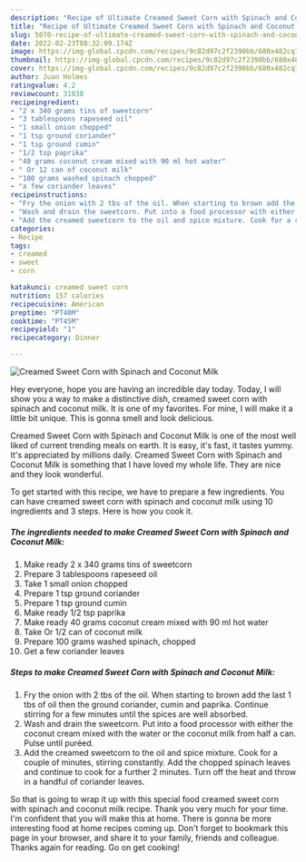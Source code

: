 ```yaml
---
description: "Recipe of Ultimate Creamed Sweet Corn with Spinach and Coconut Milk"
title: "Recipe of Ultimate Creamed Sweet Corn with Spinach and Coconut Milk"
slug: 5070-recipe-of-ultimate-creamed-sweet-corn-with-spinach-and-coconut-milk
date: 2022-02-23T08:32:09.174Z
image: https://img-global.cpcdn.com/recipes/9c82d97c2f2390bb/680x482cq70/creamed-sweet-corn-with-spinach-and-coconut-milk-recipe-main-photo.jpg
thumbnail: https://img-global.cpcdn.com/recipes/9c82d97c2f2390bb/680x482cq70/creamed-sweet-corn-with-spinach-and-coconut-milk-recipe-main-photo.jpg
cover: https://img-global.cpcdn.com/recipes/9c82d97c2f2390bb/680x482cq70/creamed-sweet-corn-with-spinach-and-coconut-milk-recipe-main-photo.jpg
author: Juan Holmes
ratingvalue: 4.2
reviewcount: 31038
recipeingredient:
- "2 x 340 grams tins of sweetcorn"
- "3 tablespoons rapeseed oil"
- "1 small onion chopped"
- "1 tsp ground coriander"
- "1 tsp ground cumin"
- "1/2 tsp paprika"
- "40 grams coconut cream mixed with 90 ml hot water"
- " Or 12 can of coconut milk"
- "100 grams washed spinach chopped"
- "a few coriander leaves"
recipeinstructions:
- "Fry the onion with 2 tbs of the oil. When starting to brown add the last 1 tbs of oil then the ground coriander, cumin and paprika. Continue stirring for a few minutes until the spices are well absorbed."
- "Wash and drain the sweetcorn. Put into a food processor with either the coconut cream mixed with the water or the coconut milk from half a can. Pulse until puréed."
- "Add the creamed sweetcorn to the oil and spice mixture. Cook for a couple of minutes, stirring constantly. Add the chopped spinach leaves and continue to cook for a further 2 minutes. Turn off the heat and throw in a handful of coriander leaves."
categories:
- Recipe
tags:
- creamed
- sweet
- corn

katakunci: creamed sweet corn 
nutrition: 157 calories
recipecuisine: American
preptime: "PT40M"
cooktime: "PT45M"
recipeyield: "1"
recipecategory: Dinner

---
```



![Creamed Sweet Corn with Spinach and Coconut Milk](https://img-global.cpcdn.com/recipes/9c82d97c2f2390bb/680x482cq70/creamed-sweet-corn-with-spinach-and-coconut-milk-recipe-main-photo.jpg)

Hey everyone, hope you are having an incredible day today. Today, I will show you a way to make a distinctive dish, creamed sweet corn with spinach and coconut milk. It is one of my favorites. For mine, I will make it a little bit unique. This is gonna smell and look delicious.

Creamed Sweet Corn with Spinach and Coconut Milk is one of the most well liked of current trending meals on earth. It is easy, it's fast, it tastes yummy. It's appreciated by millions daily. Creamed Sweet Corn with Spinach and Coconut Milk is something that I have loved my whole life. They are nice and they look wonderful.




To get started with this recipe, we have to prepare a few ingredients. You can have creamed sweet corn with spinach and coconut milk using 10 ingredients and 3 steps. Here is how you cook it.

<!--inarticleads1-->

##### The ingredients needed to make Creamed Sweet Corn with Spinach and Coconut Milk:

1. Make ready 2 x 340 grams tins of sweetcorn
1. Prepare 3 tablespoons rapeseed oil
1. Take 1 small onion chopped
1. Prepare 1 tsp ground coriander
1. Prepare 1 tsp ground cumin
1. Make ready 1/2 tsp paprika
1. Make ready 40 grams coconut cream mixed with 90 ml hot water
1. Take  Or 1/2 can of coconut milk
1. Prepare 100 grams washed spinach, chopped
1. Get a few coriander leaves




<!--inarticleads2-->

##### Steps to make Creamed Sweet Corn with Spinach and Coconut Milk:

1. Fry the onion with 2 tbs of the oil. When starting to brown add the last 1 tbs of oil then the ground coriander, cumin and paprika. Continue stirring for a few minutes until the spices are well absorbed.
1. Wash and drain the sweetcorn. Put into a food processor with either the coconut cream mixed with the water or the coconut milk from half a can. Pulse until puréed.
1. Add the creamed sweetcorn to the oil and spice mixture. Cook for a couple of minutes, stirring constantly. Add the chopped spinach leaves and continue to cook for a further 2 minutes. Turn off the heat and throw in a handful of coriander leaves.




So that is going to wrap it up with this special food creamed sweet corn with spinach and coconut milk recipe. Thank you very much for your time. I'm confident that you will make this at home. There is gonna be more interesting food at home recipes coming up. Don't forget to bookmark this page in your browser, and share it to your family, friends and colleague. Thanks again for reading. Go on get cooking!
